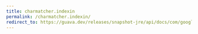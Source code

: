 ```yaml
---
title: charmatcher.indexin
permalink: /charmatcher.indexin/
redirect_to: https://guava.dev/releases/snapshot-jre/api/docs/com/google/common/base/CharMatcher.html#indexIn-java.lang.CharSequence-
---
```

